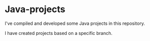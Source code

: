 # Java-projects
I've compiled and developed some Java projects in this repository.

I have created projects based on a specific branch.
